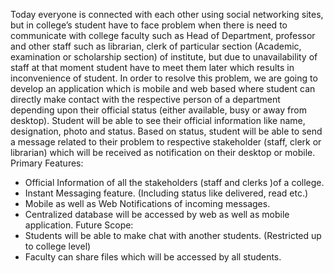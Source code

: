 Today everyone is connected with each other using social networking sites, but in college’s student have to face problem when there is need to communicate with college faculty such as Head of Department, professor and other staff such as librarian, clerk of particular section (Academic, examination or scholarship section) of institute, but due to unavailability of staff at that moment student have to meet them later which results in inconvenience of student.
In order to resolve this problem, we are going to develop an application which is mobile and web based where student can directly make contact with the respective person of a department depending upon their official status (either available, busy or away from desktop). Student will be able to see their official information like name, designation, photo and status. Based on status, student will be able to send a message related to their problem to respective stakeholder (staff, clerk or librarian) which will be received as notification on their desktop or mobile. 
Primary Features:
-	Official Information of all the stakeholders (staff and clerks )of a college.
-	Instant Messaging feature. (Including status like delivered, read etc.)
-	Mobile as well as Web Notifications of incoming messages.
-	Centralized database will be accessed by web as well as mobile application.
Future Scope:
-	Students will be able to make chat with another students. (Restricted up to college level)
-	Faculty can share files which will be accessed by all students.

